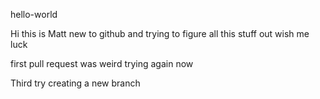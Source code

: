hello-world

Hi this is Matt new to github and trying to figure all this stuff out
wish me luck

first pull request was weird trying again now

Third try creating a new branch
